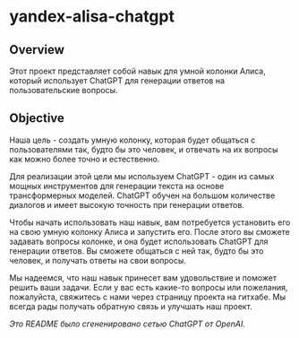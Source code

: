 # yandex-alisa-chatgpt

## Overview
Этот проект представляет собой навык для умной колонки Алиса, который использует ChatGPT для генерации ответов на пользовательские вопросы.

## Objective
Наша цель - создать умную колонку, которая будет общаться с пользователями так, будто бы это человек, и отвечать на их вопросы как можно более точно и естественно.

Для реализации этой цели мы используем ChatGPT - один из самых мощных инструментов для генерации текста на основе трансформерных моделей. ChatGPT обучен на большом количестве диалогов и имеет высокую точность при генерации ответов.

Чтобы начать использовать наш навык, вам потребуется установить его на свою умную колонку Алиса и запустить его. После этого вы сможете задавать вопросы колонке, и она будет использовать ChatGPT для генерации ответов. Вы сможете общаться с ней так, будто бы это человек, и получать ответы на свои вопросы.

Мы надеемся, что наш навык принесет вам удовольствие и поможет решить ваши задачи. Если у вас есть какие-то вопросы или пожелания, пожалуйста, свяжитесь с нами через страницу проекта на гитхабе. Мы всегда рады получать обратную связь и улучшать наш проект.

*Это README было сгененировано сетью ChatGPT от OpenAI.*
